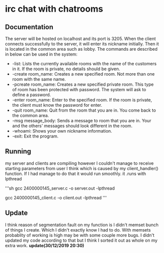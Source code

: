 # irc chat with chatrooms

## Documentation

The server will be hosted on localhost
and its port is 3205. When the client connects successfully to the server, it will enter its
nickname initially. Then it is located in the common area such as lobby.
The commands are described in below can be used in the system:

* -list: Lists the currently available rooms with the name of the customers in it. If the
room is private, no details should be given.
* -create room_name: Creates a new specified room. Not more than one room with
the same name.
* -pcreate room_name: Creates a new specified private room. This type of room has
been protected with password. The system will ask to define a password.
* -enter room_name: Enter to the specified room. If the room is private, the client
must know the password for enter.
* -quit room_name: Quit from the room that you are in. You come back to the
common area.
* -msg message_body: Sends a message to room that you are in. Your and the
others' messages should look different in the room.
* -whoami: Shows your own nickname information.
* -exit: Exit the program.



## Running
my server and clients are compiling however I couldn't manage to receive starting parameters from user I think which is caused by my client_handler() function. If I had manage to do that it would run smoothly.
it .runs with lpthread

'''sh
gcc 2400000145_server.c -o server.out -lpthread

gcc 2400000145_client.c -o client.out -lpthread
'''



## Update
 I think reason of segmentation fault on my function is I didn't memset bunch of things I create. Which I didn't exactly know I had to do. With memsets probablity of working is high may be with some couple more bugs. I didn't updated my code according to that but I think I sorted it out as  whole on my extra work. **update(30/12/2019 20:30)**
